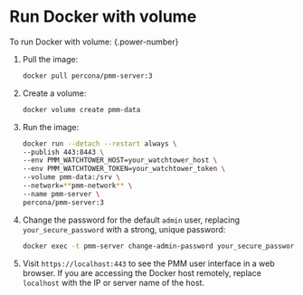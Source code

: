 
# Run Docker with volume

To run Docker with volume:
{.power-number}

1. Pull the image:

    ```sh
    docker pull percona/pmm-server:3
    ```

2. Create a volume:

    ```sh
    docker volume create pmm-data
    ```

3. Run the image:

    ```sh
    docker run --detach --restart always \
    --publish 443:8443 \
    --env PMM_WATCHTOWER_HOST=your_watchtower_host \
    --env PMM_WATCHTOWER_TOKEN=your_watchtower_token \
    --volume pmm-data:/srv \
    --network=**pmm-network** \
    --name pmm-server \
    percona/pmm-server:3
    ```

4. Change the password for the default `admin` user, replacing `your_secure_password` with a strong, unique password:

    ```sh
    docker exec -t pmm-server change-admin-password your_secure_password
    ```

5. Visit `https://localhost:443` to see the PMM user interface in a web browser. If you are accessing the Docker host remotely, replace `localhost` with the IP or server name of the host.
